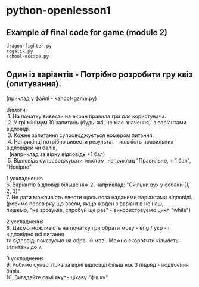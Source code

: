 # python-openlesson1
## Example of final code for game (module 2)
	dragon-fighter.py
	rogalik.py
	school-escape.py

## Один із варіантів - Потрібно розробити гру квіз (опитування).
(приклад у файлі - kahoot-game.py)  

Вимоги:  
	&nbsp;1. На початку вивести на екран правила гри для користувача.  
 	&nbsp;2. У грі мінімум 10 запитань (будь-які, не має значення) із варіантами відповіді.  
	&nbsp;3. Кожне запитання супроводжується номером питання.  
	&nbsp;4. Наприкінці потрібно вивести результат - кількість правильних відповідей чи балів.  
		&nbsp;&nbsp;(наприклад за вірну відповідь +1 бал)  
	&nbsp;5. Відповідь супроводжувати текстом, наприклад "Правильно, + 1 бал", "Невірно"  

1 ускладнення  
	6. Варіантів відповіді більше ніж 2, наприклад: "Скільки вух у собаки (1, 2, 3)"  
	7. Не дати можливість ввести щось поза наданими варіантами відповіді.  
		(робимо перевірку що ввели, якщо жоден з варіантів не наш,  
		 пишемо, "не зрозумів, спробуй ще раз" - використовуємо цикл "while")  

2 ускладнення  
	8. Даємо можливість на початку гри обрати мову - eng / укр - і відповідно всі питання  
		 та відповіді показуємо на обраній мові. Можно скоротити кількість запитань до 7.  

3 ускладнення  
	9. Робимо супер_приз за вірні відповіді більш ніж 3 підряд - подвоєння балів.  
	10. Вигадайте самі якусь цікаву "фішку".  
